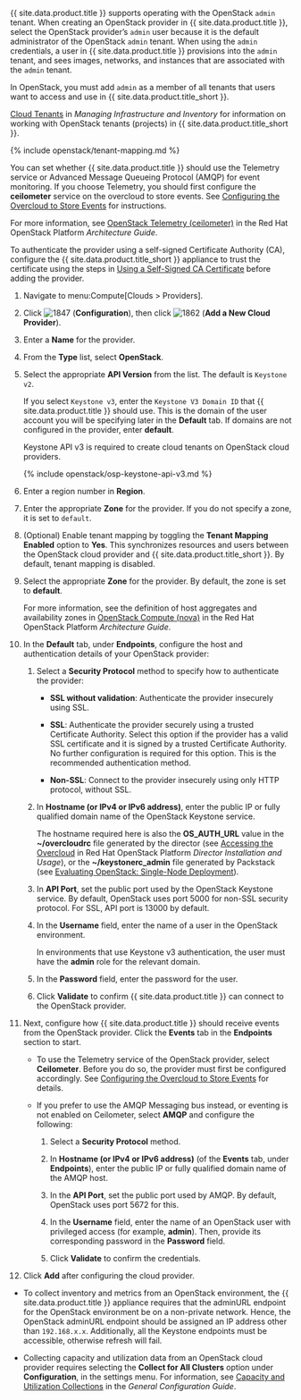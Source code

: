 {{ site.data.product.title }} supports operating with the OpenStack `admin` tenant.
When creating an OpenStack provider in {{ site.data.product.title }}, select the
OpenStack provider’s `admin` user because it is the default
administrator of the OpenStack `admin` tenant. When using the `admin`
credentials, a user in {{ site.data.product.title }} provisions into the `admin`
tenant, and sees images, networks, and instances that are associated
with the `admin` tenant.

<div class="note">

In OpenStack, you must add `admin` as a member of all tenants that users
want to access and use in {{ site.data.product.title_short }}.

<a href="https://www.manageiq.org/docs/reference/latest/managing_infrastructure_and_inventory/index.html#cloud-tenants" target="_blank">Cloud
Tenants</a> in *Managing Infrastructure and Inventory* for information on working
with OpenStack tenants (projects) in {{ site.data.product.title_short }}.

</div>

{% include openstack/tenant-mapping.md %}

<div class="note">

You can set whether {{ site.data.product.title }} should use the Telemetry service or Advanced Message Queueing Protocol (AMQP) for event monitoring. If you choose Telemetry, you should first configure the **ceilometer** service on the overcloud to store events. See [Configuring the Overcloud to Store Events](../managing_providers/index.html#configuring-the-overcloud-to-store-events) for instructions.

For more information, see <a href="https://access.redhat.com/documentation/en-us/red_hat_openstack_platform/11/html/architecture_guide/components#comp-telemetry" target="_blank">OpenStack Telemetry
(ceilometer)</a> in the Red Hat OpenStack Platform *Architecture Guide*.

</div>

<div class="note">

To authenticate the provider using a self-signed Certificate Authority (CA), configure the {{ site.data.product.title_short }} appliance to trust the certificate using the steps in [Using a Self-Signed CA Certificate](#app-self_signed_CA) before adding the provider.

</div>

1.  Navigate to menu:Compute\[Clouds \> Providers\].

2.  Click ![1847](../images/1847.png) (**Configuration**), then click
    ![1862](../images/1862.png) (**Add a New Cloud Provider**).

3.  Enter a **Name** for the provider.

4.  From the **Type** list, select **OpenStack**.

5.  Select the appropriate **API Version** from the list. The default is
    `Keystone v2`.

    If you select `Keystone v3`, enter the `Keystone V3 Domain ID` that
    {{ site.data.product.title }} should use. This is the domain of the user account
    you will be specifying later in the **Default** tab. If domains are
    not configured in the provider, enter **default**.

    <div class="note">

    Keystone API v3 is required to create cloud tenants on OpenStack
    cloud providers.

    </div>

    <div class="note">

    {% include openstack/osp-keystone-api-v3.md %}

    </div>

6.  Enter a region number in **Region**.

7.  Enter the appropriate **Zone** for the provider. If you do not
    specify a zone, it is set to `default`.

8.  (Optional) Enable tenant mapping by toggling the **Tenant Mapping
    Enabled** option to **Yes**. This synchronizes resources and users
    between the OpenStack cloud provider and {{ site.data.product.title_short }}. By
    default, tenant mapping is disabled.

9.  Select the appropriate **Zone** for the provider. By default, the
    zone is set to **default**.

    <div class="note">

    For more information, see the definition of host aggregates and availability zones in <a href="https://access.redhat.com/documentation/en-us/red_hat_openstack_platform/11/html/architecture_guide/components#comp-compute" target="_blank">OpenStack Compute (nova)</a> in the Red Hat OpenStack Platform *Architecture Guide*.

    </div>

10. In the **Default** tab, under **Endpoints**, configure the host and
    authentication details of your OpenStack provider:

    1.  Select a **Security Protocol** method to specify how to
        authenticate the provider:

          - **SSL without validation**: Authenticate the provider
            insecurely using SSL.

          - **SSL**: Authenticate the provider securely using a trusted
            Certificate Authority. Select this option if the provider
            has a valid SSL certificate and it is signed by a trusted
            Certificate Authority. No further configuration is required
            for this option. This is the recommended authentication
            method.

          - **Non-SSL**: Connect to the provider insecurely using only
            HTTP protocol, without SSL.

    2.  In **Hostname (or IPv4 or IPv6 address)**, enter the public IP
        or fully qualified domain name of the OpenStack Keystone
        service.

        <div class="note">

        The hostname required here is also the **OS\_AUTH\_URL** value
        in the **\~/overcloudrc** file generated by the director (see
        [Accessing the
        Overcloud](https://access.redhat.com/documentation/en-us/red_hat_openstack_platform/11/html-single/director_installation_and_usage/#sect-Accessing_the_Overcloud)
        in Red Hat OpenStack Platform *Director Installation and
        Usage*), or the **\~/keystonerc\_admin** file generated by
        Packstack (see [Evaluating OpenStack: Single-Node
        Deployment](https://access.redhat.com/articles/1127153)).

        </div>

    3.  In **API Port**, set the public port used by the OpenStack
        Keystone service. By default, OpenStack uses port 5000 for
        non-SSL security protocol. For SSL, API port is 13000 by
        default.

    4.  In the **Username** field, enter the name of a user in the
        OpenStack environment.

        <div class="important">

        In environments that use Keystone v3 authentication, the user
        must have the **admin** role for the relevant domain.

        </div>

    5.  In the **Password** field, enter the password for the user.

    6.  Click **Validate** to confirm {{ site.data.product.title }} can connect to the
        OpenStack provider.

11. Next, configure how {{ site.data.product.title }} should receive events from the
    OpenStack provider. Click the **Events** tab in the **Endpoints**
    section to start.

      - To use the Telemetry service of the OpenStack provider, select **Ceilometer**. Before you do so, the provider must first be configured accordingly. See [Configuring the Overcloud to Store Events](../managing_providers/index.html#configuring-the-overcloud-to-store-events) for details.

      - If you prefer to use the AMQP Messaging bus instead, or eventing
        is not enabled on Ceilometer, select **AMQP** and configure the
        following:

        1.  Select a **Security Protocol** method.

        2.  In **Hostname (or IPv4 or IPv6 address)** (of the **Events**
            tab, under **Endpoints**), enter the public IP or fully
            qualified domain name of the AMQP host.

        3.  In the **API Port**, set the public port used by AMQP. By
            default, OpenStack uses port 5672 for this.

        4.  In the **Username** field, enter the name of an OpenStack
            user with privileged access (for example, **admin**). Then,
            provide its corresponding password in the **Password**
            field.

        5.  Click **Validate** to confirm the credentials.

12. Click **Add** after configuring the cloud provider.

<div class="note">

  - To collect inventory and metrics from an OpenStack environment, the
    {{ site.data.product.title }} appliance requires that the adminURL endpoint for
    the OpenStack environment be on a non-private network. Hence, the
    OpenStack adminURL endpoint should be assigned an IP address other
    than `192.168.x.x`. Additionally, all the Keystone endpoints must be
    accessible, otherwise refresh will fail.

  - Collecting capacity and utilization data from an OpenStack cloud
    provider requires selecting the **Collect for All Clusters** option
    under **Configuration**, in the settings menu. For information, see <a href="https://www.manageiq.org/docs/reference/latest/general_configuration/index.html#capacity-and-utilization-collection" target="_blank">Capacity and Utilization Collections</a> in the *General Configuration Guide*.

</div>
